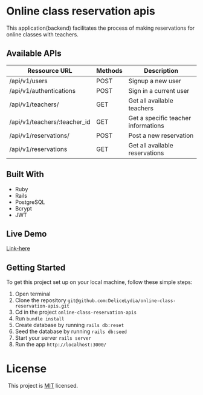 # Online class reservation apis

This application(backend) facilitates the process of making reservations for online classes with teachers.

## Available APIs

| Ressource URL | Methods  | Description  |
| ------- | --- | --- |
| /api/v1/users| POST | Signup a new user |
| /api/v1/authentications | POST | Sign in a current user|
| /api/v1/teachers/ | GET | Get all available teachers |
| /api/v1/teachers/:teacher_id| GET |Get a specific teacher informations |
| /api/v1/reservations/| POST | Post a new reservation |
| /api/v1/reservations| GET | Get all available reservations |


## Built With

- Ruby
- Rails
- PostgreSQL
- Bcrypt
- JWT

## Live Demo

[Link-here](https://online-class-reservation-apis.onrender.com)

## Getting Started

To get this project set up on your local machine, follow these simple steps:

1. Open terminal
2. Clone the repository 
``` git@github.com:DeliceLydia/online-class-reservation-apis.git ```
3. Cd in the project ``` online-class-reservation-apis ```
4. Run ``` bundle install ```
5. Create database by running ``` rails db:reset ```
6. Seed the database by running ``` rails db:seed ```
7. Start your server ``` rails server ```
8. Run the app ``` http://localhost:3000/ ```


# License
​
This project is [MIT](https://github.com/DeliceLydia/online-class-reservation-apis/blob/master/LICENSE) licensed.
